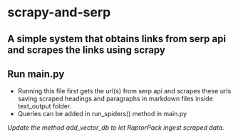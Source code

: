 # scrapy-and-serp

## A simple system that obtains links from serp api and scrapes the links using scrapy

## Run main.py
- Running this file first gets the url(s) from serp api and scrapes these urls saving scraped headings and paragraphs in markdown files inside text_output folder.
- Queries can be added in run_spiders() method in main.py

*Update the method add_vector_db to let RaptorPack ingest scraped data.*
